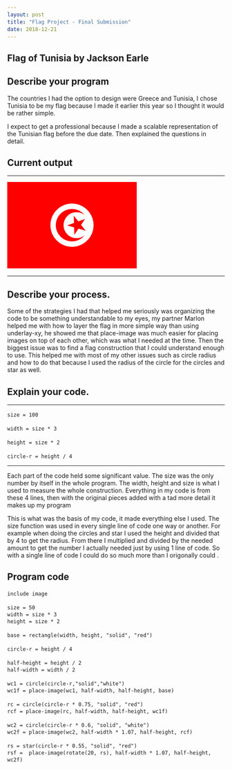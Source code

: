 ```yaml
---
layout: post
title: "Flag Project - Final Submission"
date: 2018-12-21
---
```


## Flag of Tunisia by Jackson Earle

## Describe your program

The countries I had the option to design were Greece and Tunisia, I chose Tunisia to be my flag because I made it earlier this year so I thought it would be rather simple.


I expect to get a professional because I made a scalable representation of the Tunisian flag before the due date. Then explained the questions in detail.

## Current output



* * *
![MY FLAG](/images/flag-final.png)
* * *

## Describe your process.

Some of the strategies I had that helped me seriously was organizing the code to be something understandable to my eyes, my partner Marlon helped me with how to layer the flag in more simple way than using underlay-xy, he showed me that place-image was much easier for placing images on top of each other, which was what I needed at the time. Then the biggest issue was to find a flag construction that I could understand enough to use. This helped me with most of my other issues such as circle radius and how to do that because I used the radius of the circle for the circles and star as well.


## Explain your code.

* * *
```
size = 100

width = size * 3

height = size * 2

circle-r = height / 4
```

* * *
Each part of the code held some significant value. The size was the only number by itself in the whole program. The width, height and size is what I used to measure the whole construction. Everything in my code is from these 4 lines, then with the original pieces added with a tad more detail it makes up my program


This is what was the basis of my code, it made everything else I used. The size function was used in every single line of code one way or another. For example when doing the circles and star I used the height and divided that by 4 to get the radius. From there I multiplied and divided by the needed amount to get the number I actually needed just by using 1 line of code. So with a single line of code I could do so much more than I origonally could .


## Program code

```
include image

size = 50
width = size * 3
height = size * 2

base = rectangle(width, height, "solid", "red")

circle-r = height / 4

half-height = height / 2
half-width = width / 2

wc1 = circle(circle-r,"solid","white")
wc1f = place-image(wc1, half-width, half-height, base)

rc = circle(circle-r * 0.75, "solid", "red")
rcf = place-image(rc, half-width, half-height, wc1f)

wc2 = circle(circle-r * 0.6, "solid", "white")
wc2f = place-image(wc2, half-width * 1.07, half-height, rcf)

rs = star(circle-r * 0.55, "solid", "red")
rsf =  place-image(rotate(20, rs), half-width * 1.07, half-height, wc2f)


```
